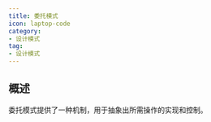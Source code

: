 ```yaml
---
title: 委托模式
icon: laptop-code
category:
- 设计模式
tag:
- 设计模式
---
```


## 概述

委托模式提供了一种机制，用于抽象出所需操作的实现和控制。

